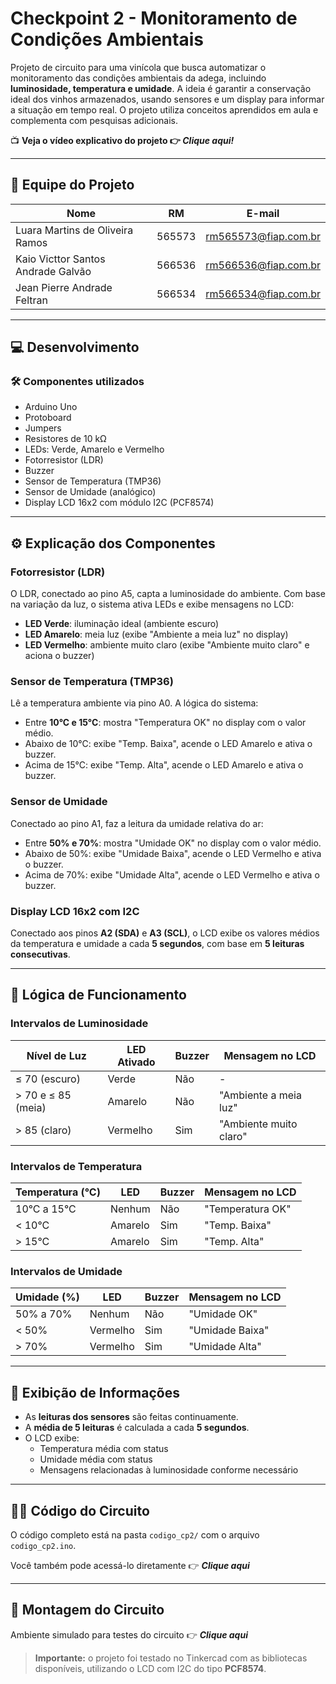 # Checkpoint 2 - Monitoramento de Condições Ambientais

Projeto de circuito para uma vinícola que busca automatizar o monitoramento das condições ambientais da adega, incluindo **luminosidade, temperatura e umidade**. A ideia é garantir a conservação ideal dos vinhos armazenados, usando sensores e um display para informar a situação em tempo real. O projeto utiliza conceitos aprendidos em aula e complementa com pesquisas adicionais.

📺 **Veja o vídeo explicativo do projeto 👉 _Clique aqui!_**

---

## 👥 Equipe do Projeto

| Nome   | RM       | E-mail                     |
|--------|----------|----------------------------|
| Luara Martins de Oliveira Ramos  | 565573   | rm565573@fiap.com.br       |
| Kaio Victtor Santos Andrade Galvão   | 566536   | rm566536@fiap.com.br       |
| Jean Pierre Andrade Feltran   | 566534   | rm566534@fiap.com.br       |

---

## 💻 Desenvolvimento

### 🛠️ Componentes utilizados
- Arduino Uno  
- Protoboard  
- Jumpers  
- Resistores de 10 kΩ  
- LEDs: Verde, Amarelo e Vermelho  
- Fotorresistor (LDR)  
- Buzzer  
- Sensor de Temperatura (TMP36)  
- Sensor de Umidade (analógico)  
- Display LCD 16x2 com módulo I2C (PCF8574)

---

## ⚙️ Explicação dos Componentes

### Fotorresistor (LDR)
O LDR, conectado ao pino A5, capta a luminosidade do ambiente. Com base na variação da luz, o sistema ativa LEDs e exibe mensagens no LCD:
- **LED Verde**: iluminação ideal (ambiente escuro)
- **LED Amarelo**: meia luz (exibe "Ambiente a meia luz" no display)
- **LED Vermelho**: ambiente muito claro (exibe "Ambiente muito claro" e aciona o buzzer)

### Sensor de Temperatura (TMP36)
Lê a temperatura ambiente via pino A0. A lógica do sistema:
- Entre **10°C e 15°C**: mostra "Temperatura OK" no display com o valor médio.
- Abaixo de 10°C: exibe "Temp. Baixa", acende o LED Amarelo e ativa o buzzer.
- Acima de 15°C: exibe "Temp. Alta", acende o LED Amarelo e ativa o buzzer.

### Sensor de Umidade
Conectado ao pino A1, faz a leitura da umidade relativa do ar:
- Entre **50% e 70%**: mostra "Umidade OK" no display com o valor médio.
- Abaixo de 50%: exibe "Umidade Baixa", acende o LED Vermelho e ativa o buzzer.
- Acima de 70%: exibe "Umidade Alta", acende o LED Vermelho e ativa o buzzer.

### Display LCD 16x2 com I2C
Conectado aos pinos **A2 (SDA)** e **A3 (SCL)**, o LCD exibe os valores médios da temperatura e umidade a cada **5 segundos**, com base em **5 leituras consecutivas**.

---

## 🧠 Lógica de Funcionamento

### Intervalos de Luminosidade
| Nível de Luz        | LED Ativado | Buzzer | Mensagem no LCD         |
|---------------------|-------------|--------|--------------------------|
| ≤ 70 (escuro)       | Verde       | Não    | -                        |
| > 70 e ≤ 85 (meia)  | Amarelo     | Não    | "Ambiente a meia luz"    |
| > 85 (claro)        | Vermelho    | Sim    | "Ambiente muito claro"   |

### Intervalos de Temperatura
| Temperatura (°C)  | LED         | Buzzer | Mensagem no LCD      |
|------------------|-------------|--------|------------------------|
| 10°C a 15°C       | Nenhum      | Não    | "Temperatura OK"       |
| < 10°C            | Amarelo     | Sim    | "Temp. Baixa"          |
| > 15°C            | Amarelo     | Sim    | "Temp. Alta"           |

### Intervalos de Umidade
| Umidade (%)       | LED         | Buzzer | Mensagem no LCD      |
|------------------|-------------|--------|------------------------|
| 50% a 70%         | Nenhum      | Não    | "Umidade OK"           |
| < 50%             | Vermelho    | Sim    | "Umidade Baixa"        |
| > 70%             | Vermelho    | Sim    | "Umidade Alta"         |

---

## 🔁 Exibição de Informações

- As **leituras dos sensores** são feitas continuamente.
- A **média de 5 leituras** é calculada a cada **5 segundos**.
- O LCD exibe:
  - Temperatura média com status
  - Umidade média com status
  - Mensagens relacionadas à luminosidade conforme necessário

---

## 👩‍💻 Código do Circuito

O código completo está na pasta `codigo_cp2/` com o arquivo `codigo_cp2.ino`.

Você também pode acessá-lo diretamente 👉 **_Clique aqui_**

---

## 🧪 Montagem do Circuito

Ambiente simulado para testes do circuito 👉 **_Clique aqui_**

> **Importante:** o projeto foi testado no Tinkercad com as bibliotecas disponíveis, utilizando o LCD com I2C do tipo **PCF8574**.
